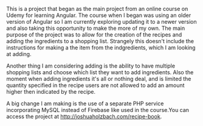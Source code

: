 This is a project that began as the main project from an online course on Udemy for learning Angular. The course when I began was using an older version of Angular so I am currently exploring updating it to a newer version and also taking this opportunity to make the more of my own. The main purpose of the project was to allow for the creation of the recipes and adding the ingredients to a shopping list. Strangely this doesn't include the instructions for making a the item from the indgredients, which I am looking at adding.

Another thing I am considering adding is the ability to have multiple shopping lists and choose which list they want to add ingredients. Also the moment when adding ingredients it's all or nothing deal, and is limited the quantity specified in the recipe users are not allowed to add an amount higher then indicated by the recipe.

A big change I am making is the use of a separate PHP service incorporating MySQL instead of Firebase like used in the course.You can access the project at http://joshuaholzbach.com/recipe-book.
